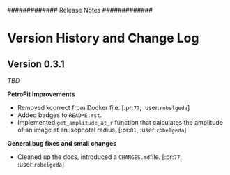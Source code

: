 #############
Release Notes
#############

Version History and Change Log
==============================

Version 0.3.1
-------------
*TBD*

**PetroFit Improvements**

- Removed kcorrect from Docker file. [:pr:`77`, :user:`robelgeda`]
- Added badges to `README.rst`.
- Implemented `get_amplitude_at_r` function that calculates the amplitude of an image at an isophotal radius. [:pr:`81`, :user:`robelgeda`] 

**General bug fixes and small changes**

- Cleaned up the docs, introduced a `CHANGES.md`file. [:pr:`77`, :user:`robelgeda`]
